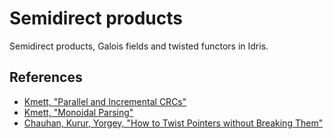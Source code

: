# Semidirect products

Semidirect products, Galois fields and twisted functors in Idris.

## References

* [Kmett, "Parallel and Incremental CRCs"](https://www.schoolofhaskell.com/user/edwardk/parallel-crc)
* [Kmett, "Monoidal Parsing"](https://www.youtube.com/watch?v=Txf7swrcLYs)
* [Chauhan, Kurur, Yorgey, "How to Twist Pointers without Breaking Them"](http://ozark.hendrix.edu/%7Eyorgey/pub/twisted.pdf)